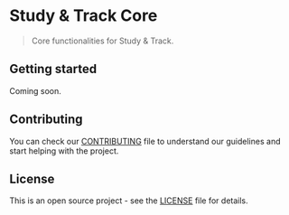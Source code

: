 # Study & Track Core

> Core functionalities for Study & Track.

## Getting started

Coming soon.

## Contributing

You can check our [CONTRIBUTING](CONTRIBUTING.md) file to understand our guidelines
and start helping with the project.

## License

This is an open source project - see the [LICENSE](LICENSE) file for details.
